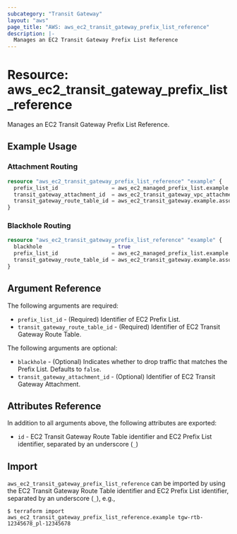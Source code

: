 ```yaml
---
subcategory: "Transit Gateway"
layout: "aws"
page_title: "AWS: aws_ec2_transit_gateway_prefix_list_reference"
description: |-
  Manages an EC2 Transit Gateway Prefix List Reference
---
```


# Resource: aws_ec2_transit_gateway_prefix_list_reference

Manages an EC2 Transit Gateway Prefix List Reference.

## Example Usage

### Attachment Routing

```terraform
resource "aws_ec2_transit_gateway_prefix_list_reference" "example" {
  prefix_list_id                 = aws_ec2_managed_prefix_list.example.id
  transit_gateway_attachment_id  = aws_ec2_transit_gateway_vpc_attachment.example.id
  transit_gateway_route_table_id = aws_ec2_transit_gateway.example.association_default_route_table_id
}
```

### Blackhole Routing

```terraform
resource "aws_ec2_transit_gateway_prefix_list_reference" "example" {
  blackhole                      = true
  prefix_list_id                 = aws_ec2_managed_prefix_list.example.id
  transit_gateway_route_table_id = aws_ec2_transit_gateway.example.association_default_route_table_id
}
```

## Argument Reference

The following arguments are required:

* `prefix_list_id` - (Required) Identifier of EC2 Prefix List.
* `transit_gateway_route_table_id` - (Required) Identifier of EC2 Transit Gateway Route Table.

The following arguments are optional:

* `blackhole` - (Optional) Indicates whether to drop traffic that matches the Prefix List. Defaults to `false`.
* `transit_gateway_attachment_id` - (Optional) Identifier of EC2 Transit Gateway Attachment.

## Attributes Reference

In addition to all arguments above, the following attributes are exported:

* `id` - EC2 Transit Gateway Route Table identifier and EC2 Prefix List identifier, separated by an underscore (`_`)

## Import

`aws_ec2_transit_gateway_prefix_list_reference` can be imported by using the EC2 Transit Gateway Route Table identifier and EC2 Prefix List identifier, separated by an underscore (`_`), e.g.,

```console
$ terraform import aws_ec2_transit_gateway_prefix_list_reference.example tgw-rtb-12345678_pl-12345678
```
